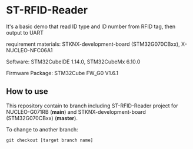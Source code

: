 # ST-RFID-Reader

It's a basic demo that read ID type and ID number from RFID tag, then output to UART

requirement materials: STKNX-development-board (STM32G070CBxx), X-NUCLEO-NFC06A1

Software: STM32CubeIDE 1.14.0, STM32CubeMx 6.10.0

Firmware Package: STM32Cube FW_G0 V1.6.1

## How to use

This repository contain to branch including ST-RFID-Reader project for NUCLEO-G071RB (**main**) and STKNX-development-board (STM32G070CBxx) (**master**).

To change to another branch:

```
git checkout [target branch name]
```

